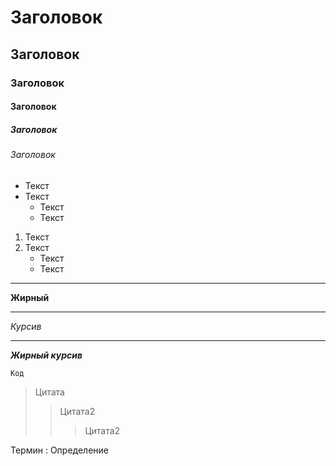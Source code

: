 # Заголовок
## Заголовок
### Заголовок
#### Заголовок
##### Заголовок
###### Заголовок

* Текст
* Текст
    - Текст
    - Текст
1. Текст
2. Текст
    - Текст
    - Текст
---
__Жирный__
___
_Курсив_
***
___Жирный курсив___
```
Код
```
> Цитата
>> Цитата2
>>> Цитата2

Термин 
: Определение

